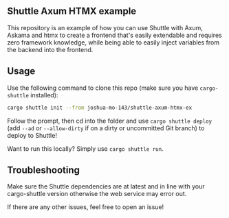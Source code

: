 ## Shuttle Axum HTMX example
This repository is an example of how you can use Shuttle with Axum, Askama and htmx to create a frontend that's easily extendable and requires zero framework knowledge, while being able to easily inject variables from the backend into the frontend.

## Usage
Use the following command to clone this repo (make sure you have `cargo-shuttle` installed):
```bash
cargo shuttle init --from joshua-mo-143/shuttle-axum-htmx-ex
```
Follow the prompt, then cd into the folder and use `cargo shuttle deploy` (add `--ad` or `--allow-dirty` if on a dirty or uncommitted Git branch) to deploy to Shuttle!

Want to run this locally? Simply use `cargo shuttle run`.

## Troubleshooting
Make sure the Shuttle dependencies are at latest and in line with your cargo-shuttle version otherwise the web service may error out.

If there are any other issues, feel free to open an issue!
